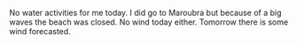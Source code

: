 No water activities for me today. I did go to Maroubra but because of a big waves the beach was closed. No wind today either. Tomorrow there is some wind forecasted. 